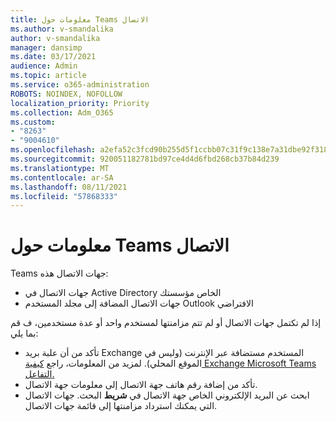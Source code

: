 ```yaml
---
title: معلومات حول Teams الاتصال
ms.author: v-smandalika
author: v-smandalika
manager: dansimp
ms.date: 03/17/2021
audience: Admin
ms.topic: article
ms.service: o365-administration
ROBOTS: NOINDEX, NOFOLLOW
localization_priority: Priority
ms.collection: Adm_O365
ms.custom:
- "8263"
- "9004610"
ms.openlocfilehash: a2efa52c3fcd90b255d5f1ccbb07c31f9c138e7a31dbe92f318418fb1643601d
ms.sourcegitcommit: 920051182781bd97ce4d4d6fbd268cb37b84d239
ms.translationtype: MT
ms.contentlocale: ar-SA
ms.lasthandoff: 08/11/2021
ms.locfileid: "57868333"
---
```

# <a name="information-about-teams-contacts"></a>معلومات حول Teams الاتصال

Teams جهات الاتصال هذه:

- جهات الاتصال في Active Directory الخاص مؤسستك
- جهات الاتصال المضافة إلى مجلد المستخدم Outlook الافتراضي

إذا لم تكتمل جهات الاتصال أو لم تتم مزامنتها لمستخدم واحد أو عدة مستخدمين، ف قم بما يلي:

- تأكد من أن علبة بريد Exchange المستخدم مستضافة عبر الإنترنت (وليس في الموقع المحلي). لمزيد من المعلومات، راجع [كيفية Exchange Microsoft Teams التفاعل.](https://docs.microsoft.com/microsoftteams/exchange-teams-interact)
- تأكد من إضافة رقم هاتف جهة الاتصال إلى معلومات جهة الاتصال.
- ابحث عن البريد الإلكتروني الخاص جهة الاتصال في **شريط** البحث. جهات الاتصال التي يمكنك استرداد مزامنتها إلى قائمة جهات الاتصال.


